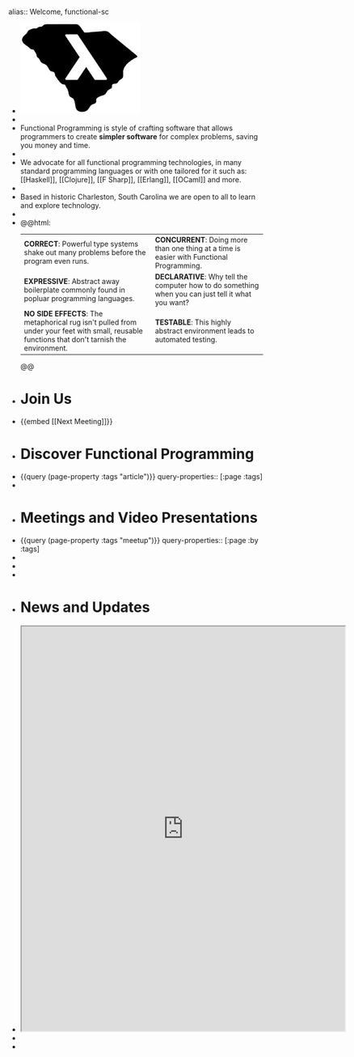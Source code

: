 alias:: Welcome, functional-sc

- ![fpsc-logo](../assets/fpsc-logo.png)
-
- Functional Programming is style of crafting software that allows programmers to create **simpler software** for complex problems, saving you money and time.
-
- We advocate for all functional programming technologies, in many standard programming languages or with one tailored for it such as: [[Haskell]], [[Clojure]], [[F Sharp]], [[Erlang]], [[OCaml]] and more.
-
- Based in historic Charleston, South Carolina we are open to all to learn and explore technology.
-
- @@html: <table><tbody><tr><td><b>CORRECT</b>: Powerful type systems shake out many problems before the program even runs.</td><td><b>CONCURRENT</b>: Doing more than one thing at a time is easier with Functional Programming.</td></tr><tr><td><b>EXPRESSIVE</b>: Abstract away boilerplate commonly found in popluar programming languages.</td><td><b>DECLARATIVE</b>: Why tell the computer how to do something when you can just tell it what you want?</td></tr><tr><td><b>NO SIDE EFFECTS</b>: The metaphorical rug isn't pulled from under your feet with small, reusable functions that don't tarnish the environment.</td><td><b>TESTABLE</b>: This highly abstract environment leads to automated testing.</td></tr></tbody></table> @@
- # Join Us
- {{embed [[Next Meeting]]}}
- # Discover Functional Programming
- {{query (page-property :tags "article")}}
  query-properties:: [:page :tags]
-
- # Meetings and Video Presentations
- {{query (page-property :tags "meetup")}}
  query-properties:: [:page :by :tags]
-
-
-
- # News and Updates
- <iframe allowfullscreen sandbox="allow-top-navigation allow-scripts allow-popups allow-popups-to-escape-sandbox" width="640" height="800" src="https://mastofeed.com/apiv2/feed?userurl=https%3A%2F%2Ffunctional.cafe%2Fusers%2Ffunctional_sc&theme=dark&size=100&header=true&replies=false&boosts=false"></iframe>
-
-